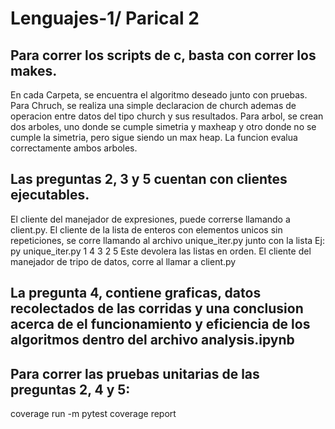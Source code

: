 # Lenguajes-1/ Parical 2
## Para correr los scripts de c, basta con correr los makes.

En cada Carpeta, se encuentra el algoritmo deseado junto con pruebas.
Para Chruch, se realiza una simple declaracion de church ademas de operacion entre datos del tipo church y sus resultados. 
Para arbol, se crean dos arboles, uno donde se cumple simetria y maxheap y otro donde no se cumple la simetria, pero sigue siendo un max heap. La funcion evalua correctamente ambos arboles.

## Las preguntas 2, 3 y 5 cuentan con clientes ejecutables.

El cliente del manejador de expresiones, puede correrse llamando a client.py.
El cliente de la lista de  enteros con elementos unicos sin repeticiones, se corre llamando al archivo unique_iter.py junto con la lista
  Ej:
    py unique_iter.py 1 4 3 2 5
  Este devolera las listas en orden.
El cliente del manejador de tripo de datos, corre al llamar a client.py

## La pregunta 4, contiene graficas, datos recolectados de las corridas y una conclusion acerca de el funcionamiento y eficiencia de los algoritmos dentro del archivo analysis.ipynb

## Para correr las pruebas unitarias de las preguntas 2, 4 y 5:

coverage run -m pytest
coverage report
